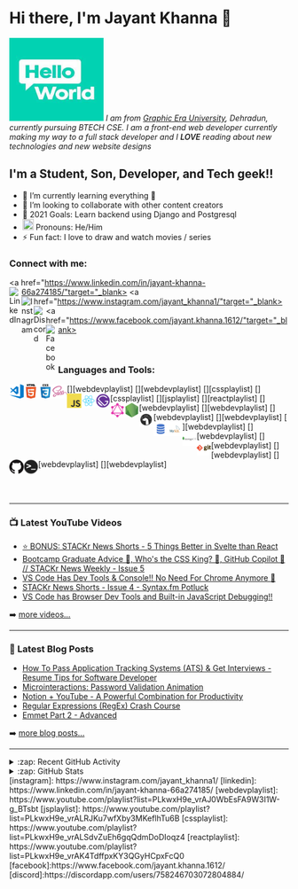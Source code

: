 # Hi there, I'm Jayant Khanna 👋
<img src="images_used/image1.jpeg" height="150px" width="170px">
<i>I am from <a href="https://www.geu.ac.in/" target="_blank">Graphic Era University</a>, Dehradun, currently pursuing BTECH CSE.
    I am a front-end web developer currently making my way to a full stack developer and I <span style="font-weight:600;"> LOVE</span> reading about new technologies and new website designs
</i>

## I'm a Student, Son, Developer, and Tech geek!!

- 🌱 I’m currently learning everything 🤣
- 👯 I’m looking to collaborate with other content creators
- 🥅 2021 Goals: Learn backend using Django and Postgresql
- <img src="https://media4.giphy.com/media/fnSUqVP4VBp5nreSul/200w.webp?cid=ecf05e47luuw7ma928fwfeif9s6989wr336iynpvkwpulsdb&rid=200w.webp&ct=g" height="20vw" width="20vw"> Pronouns: He/Him
- ⚡ Fun fact: I love to draw and watch movies / series
### Connect with me:
<a href="https://www.linkedin.com/in/jayant-khanna-66a274185/"target="_blank><img align="left" alt="LinkedIn" width="22px" src="https://cdn.jsdelivr.net/npm/simple-icons@v3/icons/linkedin.svg" /></a>
<a href="https://www.instagram.com/jayant_khanna1/"target="_blank><img align="left" alt="Instagram" width="22px" src="https://cdn.jsdelivr.net/npm/simple-icons@v3/icons/instagram.svg" /></a>
<a href="https://discordapp.com/users/758246703072804884/" target="_blank"><img align="left" alt="Discord" width="22px" src="https://img.icons8.com/material-rounded/50/000000/discord-logo.png" /></a>
<a href="https://www.facebook.com/jayant.khanna.1612/"target="_blank><img align="left" alt="Facebook" width="22px" src="https://img.icons8.com/material-rounded/24/000000/facebook.png" /></a>

<br />

### Languages and Tools:

[<img align="left" alt="Visual Studio Code" width="26px" src="https://raw.githubusercontent.com/github/explore/80688e429a7d4ef2fca1e82350fe8e3517d3494d/topics/visual-studio-code/visual-studio-code.png" />][webdevplaylist]
[<img align="left" alt="HTML5" width="26px" src="https://raw.githubusercontent.com/github/explore/80688e429a7d4ef2fca1e82350fe8e3517d3494d/topics/html/html.png" />][webdevplaylist]
[<img align="left" alt="CSS3" width="26px" src="https://raw.githubusercontent.com/github/explore/80688e429a7d4ef2fca1e82350fe8e3517d3494d/topics/css/css.png" />][cssplaylist]
[<img align="left" alt="Sass" width="26px" src="https://raw.githubusercontent.com/github/explore/80688e429a7d4ef2fca1e82350fe8e3517d3494d/topics/sass/sass.png" />][cssplaylist]
[<img align="left" alt="JavaScript" width="26px" src="https://raw.githubusercontent.com/github/explore/80688e429a7d4ef2fca1e82350fe8e3517d3494d/topics/javascript/javascript.png" />][jsplaylist]
[<img align="left" alt="React" width="26px" src="https://raw.githubusercontent.com/github/explore/80688e429a7d4ef2fca1e82350fe8e3517d3494d/topics/react/react.png" />][reactplaylist]
[<img align="left" alt="Gatsby" width="26px" src="https://raw.githubusercontent.com/github/explore/e94815998e4e0713912fed477a1f346ec04c3da2/topics/gatsby/gatsby.png" />][webdevplaylist]
[<img align="left" alt="GraphQL" width="26px" src="https://raw.githubusercontent.com/github/explore/80688e429a7d4ef2fca1e82350fe8e3517d3494d/topics/graphql/graphql.png" />][webdevplaylist]
[<img align="left" alt="Node.js" width="26px" src="https://raw.githubusercontent.com/github/explore/80688e429a7d4ef2fca1e82350fe8e3517d3494d/topics/nodejs/nodejs.png" />][webdevplaylist]
[<img align="left" alt="Deno" width="26px" src="https://raw.githubusercontent.com/github/explore/361e2821e2dea67711cde99c9c40ed357061cf27/topics/deno/deno.png" />][webdevplaylist]
[<img align="left" alt="SQL" width="26px" src="https://raw.githubusercontent.com/github/explore/80688e429a7d4ef2fca1e82350fe8e3517d3494d/topics/sql/sql.png" />][webdevplaylist]
[<img align="left" alt="MySQL" width="26px" src="https://raw.githubusercontent.com/github/explore/80688e429a7d4ef2fca1e82350fe8e3517d3494d/topics/mysql/mysql.png" />][webdevplaylist]
[<img align="left" alt="MongoDB" width="26px" src="https://raw.githubusercontent.com/github/explore/80688e429a7d4ef2fca1e82350fe8e3517d3494d/topics/mongodb/mongodb.png" />][webdevplaylist]
[<img align="left" alt="Git" width="26px" src="https://raw.githubusercontent.com/github/explore/80688e429a7d4ef2fca1e82350fe8e3517d3494d/topics/git/git.png" />][webdevplaylist]
[<img align="left" alt="GitHub" width="26px" src="https://raw.githubusercontent.com/github/explore/78df643247d429f6cc873026c0622819ad797942/topics/github/github.png" />][webdevplaylist]
[<img align="left" alt="Terminal" width="26px" src="https://raw.githubusercontent.com/github/explore/80688e429a7d4ef2fca1e82350fe8e3517d3494d/topics/terminal/terminal.png" />][webdevplaylist]

<br />
<br />

---

### 📺 Latest YouTube Videos

<!-- YOUTUBE:START -->
- [⭐ BONUS: STACKr News Shorts - 5 Things Better in Svelte than React](https://www.youtube.com/watch?v=I-8aVr7vnlA)
- [Bootcamp Graduate Advice 💪, Who's the CSS King? 👑, GitHub Copilot 🤖 // STACKr News Weekly - Issue 5](https://www.youtube.com/watch?v=F6KzVOrhEXw)
- [VS Code Has Dev Tools & Console!! No Need For Chrome Anymore 👋](https://www.youtube.com/watch?v=vHZPeohPHqo)
- [STACKr News Shorts - Issue 4 - Syntax.fm Potluck](https://www.youtube.com/watch?v=x8HNcal4fw0)
- [VS Code has Browser Dev Tools and Built-in JavaScript Debugging!!](https://www.youtube.com/watch?v=Uf44SDEl1HM)
<!-- YOUTUBE:END -->

➡️ [more videos...](https://youtube.com/codestackr)

---

### 📕 Latest Blog Posts

<!-- BLOG-POST-LIST:START -->
- [How To Pass Application Tracking Systems (ATS) & Get Interviews - Resume Tips for Software Developer](https://dev.to/codestackr/how-to-pass-application-tracking-systems-ats-get-interviews-resume-tips-for-software-developer-4bmo)
- [Microinteractions: Password Validation Animation](https://dev.to/codestackr/microinteractions-password-validation-animation-5629)
- [Notion + YouTube - A Powerful Combination for Productivity](https://dev.to/codestackr/notion-youtube-a-powerful-combination-for-productivity-1def)
- [Regular Expressions (RegEx) Crash Course](https://dev.to/codestackr/regular-expressions-regex-crash-course-248n)
- [Emmet Part 2 - Advanced](https://dev.to/codestackr/emmet-part-2-advanced-4c65)
<!-- BLOG-POST-LIST:END -->

➡️ [more blog posts...](https://codestackr.com)

---

<details>
  <summary>:zap: Recent GitHub Activity</summary>
  
<!--START_SECTION:activity-->
1. ❌ Closed PR [#11](https://github.com/codeSTACKr/free-developer-resources/pull/11) in [codeSTACKr/free-developer-resources](https://github.com/codeSTACKr/free-developer-resources)
2. 🗣 Commented on [#11](https://github.com/codeSTACKr/free-developer-resources/issues/11) in [codeSTACKr/free-developer-resources](https://github.com/codeSTACKr/free-developer-resources)
3. 🎉 Merged PR [#10](https://github.com/codeSTACKr/free-developer-resources/pull/10) in [codeSTACKr/free-developer-resources](https://github.com/codeSTACKr/free-developer-resources)
4. 🎉 Merged PR [#12](https://github.com/codeSTACKr/free-developer-resources/pull/12) in [codeSTACKr/free-developer-resources](https://github.com/codeSTACKr/free-developer-resources)
5. 🗣 Commented on [#1](https://github.com/codeSTACKr/portfolio-sass/issues/1) in [codeSTACKr/portfolio-sass](https://github.com/codeSTACKr/portfolio-sass)
<!--END_SECTION:activity-->

</details>

<details>
  <summary>:zap: GitHub Stats</summary>

  <img align="left" alt="codeSTACKr's GitHub Stats" src="https://github-readme-stats.codestackr.vercel.app/api?username=codeSTACKr&show_icons=true&hide_border=true" />

</details>
[instagram]: https://www.instagram.com/jayant_khanna1/
[linkedin]: https://www.linkedin.com/in/jayant-khanna-66a274185/
[webdevplaylist]: https://www.youtube.com/playlist?list=PLkwxH9e_vrAJ0WbEsFA9W3I1W-g_BTsbt
[jsplaylist]: https://www.youtube.com/playlist?list=PLkwxH9e_vrALRJKu7wfXby3MKeflhTu6B
[cssplaylist]: https://www.youtube.com/playlist?list=PLkwxH9e_vrALSdvZuEh6gqQdmDoDIoqz4
[reactplaylist]: https://www.youtube.com/playlist?list=PLkwxH9e_vrAK4TdffpxKY3QGyHCpxFcQ0
[facebook]:https://www.facebook.com/jayant.khanna.1612/
[discord]:https://discordapp.com/users/758246703072804884/